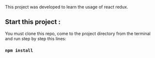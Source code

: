 This project was developed to learn the usage of react redux.


## Start this project :

You must clone this repo, come to the project directory from the terminal and run  step by step this lines: 

### `npm install`


